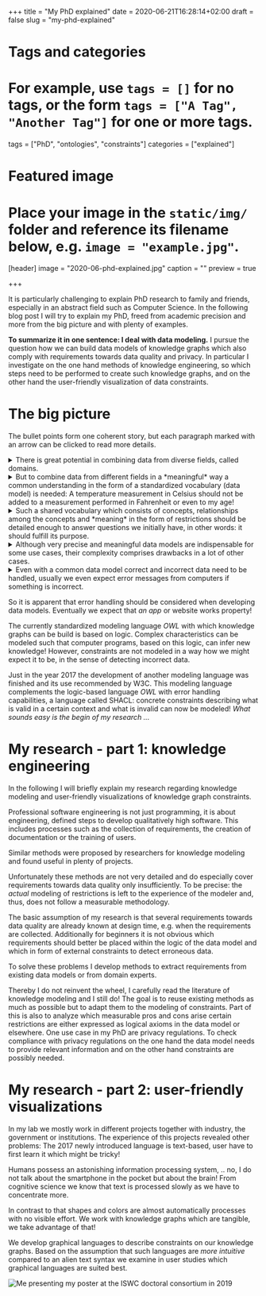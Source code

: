 +++
title = "My PhD explained"
date = 2020-06-21T16:28:14+02:00
draft = false
slug = "my-phd-explained"

# Tags and categories
# For example, use `tags = []` for no tags, or the form `tags = ["A Tag", "Another Tag"]` for one or more tags.
tags = ["PhD", "ontologies", "constraints"]
categories = ["explained"]

# Featured image
# Place your image in the `static/img/` folder and reference its filename below, e.g. `image = "example.jpg"`.
[header]
image = "2020-06-phd-explained.jpg"
caption = ""
preview = true

+++

It is particularly challenging to explain PhD research to family and friends,
especially in an abstract field such as Computer Science.
In the following blog post I will try to explain my PhD,
freed from academic precision and more from the big picture and with plenty of examples.

<!--more-->

**To summarize it in one sentence: I deal with data modeling.**
I pursue the question how we can build data models of knowledge graphs
which also comply with requirements towards data quality and privacy.
In particular I investigate on the one hand methods of knowledge engineering,
so which steps need to be performed to create such knowledge graphs,
and on the other hand the user-friendly visualization of data constraints.

# The big picture

The bullet points form one coherent story,
but each paragraph marked with an arrow can be clicked to read more details.

<details>
<summary>There is great potential in combining data from diverse fields, called domains.</summary>
Information from different domains is necessary to execute the following example order.
"Alexa, turn the heating on if I am in home office, if it has less than 18 degrees celsius
and if the kilowatt hour energy costs less than x Euro".
What if the thermometer only provides data in Fahrenheit?
What when no information regarding pricing is available?
And what is even "home office", how can Alexa determine this?
A heating system consists of plenty of sensors, my calendar consists of a lot of data
and a municipality often publishes statistics or other information as "Open Data".
All these data are in different formats
and everyone who tries to develop a useful app which uses all three data sources
might have to develop it for every heating system, every calendar application
or each municipality again.
Standards help to make lives easier,
a smartphone charger fits in each power plug of a certain country.
The same principle also applies on data, if for example all heating system manufacturer
follow one standard data model an app can be reused across multiple heating system models.
Unfortunately such a standard is limited to one domain,
and why would a heating system standard define calendar information or energy prices?!
</details>

<details>
<summary>But to combine data from different fields in a *meaningful* way
a common understanding in the form of a standardized vocabulary (data model) is needed:
A temperature measurement in Celsius should not be added to a
measurement performed in Fahrenheit or even to my age!
</summary>
Therefore I am using the Resource Description Framework ([RDF](https://www.w3.org/TR/2014/REC-rdf11-concepts-20140225/)) a graph-based language recommended by the world wide web consortium (W3C).
Every *thing* and every possible *relationship* between *things* will get an own web address!
Hence *everything* is uniquely identifiable and because everything follows the same graph structure,
a *heating system* can relate via a *serial-number*-relationship to a *number*
but also via a *belongs-to*-relationship to *me*.
It can also be specified that a concrete *measurement* is of type *Celsius*.
I in turn can be in multiple relationships to personal information such as my *bloodtype*
or my *date of birth*.
The big plus: computer programs can look up these "websites"
and read and interpret the definition of *things* and *relationships*.
Additionally such a graph can be searched for information in a uniform way
no matter if it is information regarding my heating or regarding me.
</details>

<details>
<summary>
Such a shared vocabulary which consists of concepts, relationships among the concepts
and *meaning* in the form of restrictions
should be detailed enough to answer questions we initially have,
in other words: it should fulfill its purpose.
</summary>
A first step in knowledge engineering is the collection of requirements,
e.g. in the form of questions.
Therefore, in a later step of knowledge engineering, it can be checked
if the data model fulfills its purpose,
if initially asked questions can be answered.
</details>


<details>
<summary>
Although very precise and meaningful data models are indispensable for some use cases,
their complexity comprises drawbacks in a lot of other cases.
</summary>
Very precise data models in RDF are often created
for the domains of *bio engineering* and *engineering*.
These data models are so prceise that special programs
can infer new knowledge based on the given logical rules
and detect inconsistencies;
something which saves lots of money and problems.
The downside is that the creation of such precise models is cumbersome,
experts are needed and the reusability is hampered,
meaning that too much problem specific assumptions were made in the model.
In contrast to this we have the web,
if we google a local restaurant Google shows us in an infobox
the opening hours, the founding year, the address and much more.
These are also data from different domains,
usually provided on the website of the restaurant which is
taken into account by Google.
Specific information in the website are
marked with standardized vocabularies.
This is the same principle but this vocabulary
named schema.org is very broad and is subject to less logical restrictions.
This makes the model easier reusable!
</details>

<details>
<summary>
Even with a common data model correct and incorrect data need to be handled,
usually we even expect error messages from computers if something is incorrect.
</summary>
As soon as multiple systems have to exchange data or as soon as a human user is involved
who inserts data via an application one has to consider incorrect data.
</details>


So it is apparent that error handling should be considered when developing data models.
Eventually we expect that *an app* or website works property!

The currently standardized modeling language *OWL* with which knowledge graphs can be build
is based on logic.
Complex characteristics can be modeled such that computer programs,
based on this logic, can infer new knowledge!
However, constraints are not modeled in a way how we might expect it to be,
in the sense of detecting incorrect data.

Just in the year 2017 the development of another modeling language was finished
and its use recommended by W3C.
This modeling language complements the logic-based language *OWL* with error handling capabilities, a language called SHACL:
concrete constraints describing what is valid in a certain context and what is invalid can now be modeled!
*What sounds easy is the begin of my research ...*

# My research - part 1: knowledge engineering

In the following I will briefly explain my research regarding knowledge modeling
and user-friendly visualizations of knowledge graph constraints.

Professional software engineering is not just programming,
it is about engineering, defined steps to develop qualitatively high software.
This includes processes such as the collection of requirements,
the creation of documentation or the training of users.

Similar methods were proposed by researchers for knowledge modeling
and found useful in plenty of projects.

Unfortunately these methods are not very detailed and
do especially cover requirements towards data quality only insufficiently.
To be precise: the *actual* modeling of restrictions is left to the experience of the modeler
and, thus, does not follow a measurable methodology.

The basic assumption of my research is that several requirements towards data quality
are already known at design time, e.g. when the requirements are collected.
Additionally for beginners it is not obvious which requirements
should better be placed within the logic of the data model and which
in form of external constraints to detect erroneous data.

To solve these problems I develop methods to extract requirements
from existing data models or from domain experts.

Thereby I do not reinvent the wheel,
I carefully read the literature of knowledge modeling and I still do!
The goal is to reuse existing methods as much as possible
but to adapt them to the modeling of constraints.
Part of this is also to analyze which measurable pros and cons arise
certain restrictions are either expressed as logical axioms in the data model or elsewhere.
One use case in my PhD are privacy regulations.
To check compliance with privacy regulations on the one hand
the data model needs to provide relevant information
and on the other hand constraints are possibly needed.


# My research - part 2: user-friendly visualizations

In my lab we mostly work in different projects together with industry, the government or institutions.
The experience of this projects revealed other problems:
The 2017 newly introduced language is text-based,
user have to first learn it which might be tricky!

Humans possess an astonishing information processing system, ..
no, I do not talk about the smartphone in the pocket but about the brain!
From cognitive science we know that text is processed slowly as we have to concentrate more.

In contrast to that shapes and colors are almost automatically processes
with no visible effort.
We work with knowledge graphs which are tangible, we take advantage of that!

We develop graphical languages to describe constraints on our knowledge graphs.
Based on the assumption that such languages are *more intuitive* compared to an alien text syntax
we examine in user studies which graphical languages are suited best.

![Me presenting my poster at the ISWC doctoral consortium in 2019](/img/2019-11-05-iswc-poster-sven.jpg)

